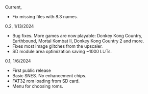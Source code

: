 Current,
- Fix missing files with 8.3 names.

0.2, 1/13/2024
- Bug fixes. More games are now playable: Donkey Kong Country, Earthbound, Mortal Kombat II, Donkey Kong Country 2 and more.
- Fixes most image glitches from the upscaler.
- SD module area optimization saving ~1000 LUTs.

0.1, 1/6/2024
* First public release
* Basic SNES. No enhancement chips.
* FAT32 rom loading from SD card.
* Menu for choosing roms.